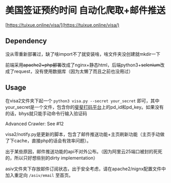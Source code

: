 # 美国签证预约时间 自动化爬取+邮件推送

[https://tuixue.online/visa/](https://tuixue.online/visa/)

## Dependency

没从零重新部署过，缺了啥import不了就安装啥，啥文件夹没创建就mkdir一下

前端采用<s>apache2+php部署</s>改成了nginx+静态html，后端python3+<s>selenium</s>改成了request，没有使用数据库（因为太懒了而且之前也没用过）

## Usage

在visa2文件夹下起一个 `python3 visa.py --secret your_secret` 即可，其中your\_secret是一个文件，包含你的[斐斐打码平台](http://www.fateadm.com/)上的pd\_id和pd\_key。如果没有的话，bhys就只能手动命令行输入验证码

Advanced Crawler: See #12

visa2/notify.py是更新的脚本，包含了邮件推送功能+主页刷新功能（主页手动做了下cache，直接php的话会有效率问题）。

出于某些原因，邮件推送功能的api不对外公布。（因为阿里云25端口被封的死死的，所以只好想些别的dirty implementation）

asiv文件夹下存放邮件订阅状态，出于安全考虑，请在apache2/nignx配置文件中加入重定向 `/asiv/email` 至首页。
